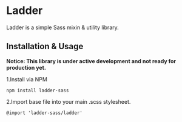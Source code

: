 # Ladder
Ladder is a simple Sass mixin &amp; utility library.

## Installation & Usage

**Notice: This library is under active development and not ready for production yet.**

1.Install via NPM

```
npm install ladder-sass
```

2.Import base file into your main .scss stylesheet.
```
@import 'ladder-sass/ladder'
``` 
